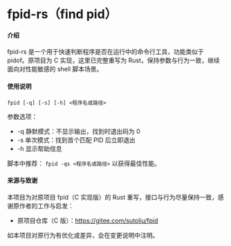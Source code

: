 # fpid-rs（find pid）

#### 介绍
fpid-rs 是一个用于快速判断程序是否在运行中的命令行工具，功能类似于 pidof。原项目为 C 实现，这里已完整重写为 Rust，保持参数与行为一致，继续面向对性能敏感的 shell 脚本场景。

#### 使用说明

`fpid [-q] [-s] [-h] <程序名或路径>`

参数选项：
- -q 静默模式：不显示输出，找到时退出码为 0
- -s 单次模式：找到首个匹配 PID 后立即退出
- -h 显示帮助信息

脚本中推荐：
`fpid -qs <程序名或路径>`
以获得最佳性能。

#### 来源与致谢

本项目为对原项目 fpid（C 实现版）的 Rust 重写，接口与行为尽量保持一致，感谢原作者的工作与启发：

- 原项目仓库（C 版）：https://gitee.com/sutoliu/fpid

如本项目对原行为有优化或差异，会在变更说明中注明。